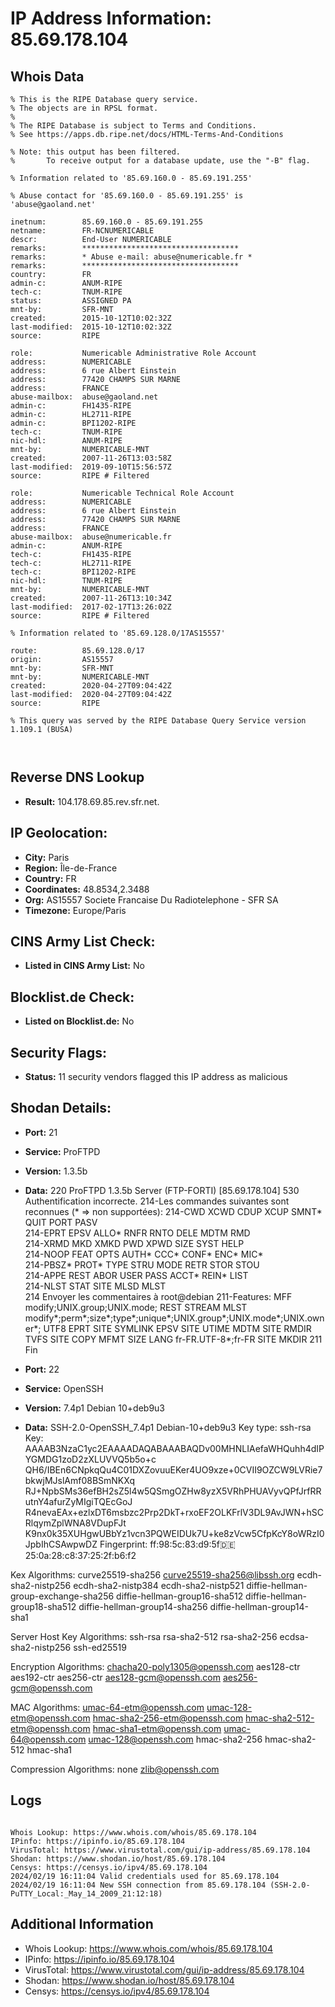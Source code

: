 # IP Address Information: 85.69.178.104

## Whois Data
```
% This is the RIPE Database query service.
% The objects are in RPSL format.
%
% The RIPE Database is subject to Terms and Conditions.
% See https://apps.db.ripe.net/docs/HTML-Terms-And-Conditions

% Note: this output has been filtered.
%       To receive output for a database update, use the "-B" flag.

% Information related to '85.69.160.0 - 85.69.191.255'

% Abuse contact for '85.69.160.0 - 85.69.191.255' is 'abuse@gaoland.net'

inetnum:        85.69.160.0 - 85.69.191.255
netname:        FR-NCNUMERICABLE
descr:          End-User NUMERICABLE
remarks:        ***********************************
remarks:        * Abuse e-mail: abuse@numericable.fr *
remarks:        ***********************************
country:        FR
admin-c:        ANUM-RIPE
tech-c:         TNUM-RIPE
status:         ASSIGNED PA
mnt-by:         SFR-MNT
created:        2015-10-12T10:02:32Z
last-modified:  2015-10-12T10:02:32Z
source:         RIPE

role:           Numericable Administrative Role Account
address:        NUMERICABLE
address:        6 rue Albert Einstein
address:        77420 CHAMPS SUR MARNE
address:        FRANCE
abuse-mailbox:  abuse@gaoland.net
admin-c:        FH1435-RIPE
admin-c:        HL2711-RIPE
admin-c:        BPI1202-RIPE
tech-c:         TNUM-RIPE
nic-hdl:        ANUM-RIPE
mnt-by:         NUMERICABLE-MNT
created:        2007-11-26T13:03:58Z
last-modified:  2019-09-10T15:56:57Z
source:         RIPE # Filtered

role:           Numericable Technical Role Account
address:        NUMERICABLE
address:        6 rue Albert Einstein
address:        77420 CHAMPS SUR MARNE
address:        FRANCE
abuse-mailbox:  abuse@numericable.fr
admin-c:        ANUM-RIPE
tech-c:         FH1435-RIPE
tech-c:         HL2711-RIPE
tech-c:         BPI1202-RIPE
nic-hdl:        TNUM-RIPE
mnt-by:         NUMERICABLE-MNT
created:        2007-11-26T13:10:34Z
last-modified:  2017-02-17T13:26:02Z
source:         RIPE # Filtered

% Information related to '85.69.128.0/17AS15557'

route:          85.69.128.0/17
origin:         AS15557
mnt-by:         SFR-MNT
mnt-by:         NUMERICABLE-MNT
created:        2020-04-27T09:04:42Z
last-modified:  2020-04-27T09:04:42Z
source:         RIPE

% This query was served by the RIPE Database Query Service version 1.109.1 (BUSA)



```
## Reverse DNS Lookup
- **Result:** 104.178.69.85.rev.sfr.net.

## IP Geolocation:
- **City:** Paris
- **Region:** Île-de-France
- **Country:** FR
- **Coordinates:** 48.8534,2.3488
- **Org:** AS15557 Societe Francaise Du Radiotelephone - SFR SA
- **Timezone:** Europe/Paris

## CINS Army List Check:
- **Listed in CINS Army List:** 
No

## Blocklist.de Check:
- **Listed on Blocklist.de:** 
No

## Security Flags:
- **Status:** 11 security vendors flagged this IP address as malicious

## Shodan Details:
- **Port:** 21
- **Service:** ProFTPD
- **Version:** 1.3.5b
- **Data:** 220 ProFTPD 1.3.5b Server (FTP-FORTI) [85.69.178.104]
530 Authentification incorrecte.
214-Les commandes suivantes sont reconnues (* => non supportées):
214-CWD     XCWD    CDUP    XCUP    SMNT*   QUIT    PORT    PASV    
214-EPRT    EPSV    ALLO*   RNFR    RNTO    DELE    MDTM    RMD     
214-XRMD    MKD     XMKD    PWD     XPWD    SIZE    SYST    HELP    
214-NOOP    FEAT    OPTS    AUTH*   CCC*    CONF*   ENC*    MIC*    
214-PBSZ*   PROT*   TYPE    STRU    MODE    RETR    STOR    STOU    
214-APPE    REST    ABOR    USER    PASS    ACCT*   REIN*   LIST    
214-NLST    STAT    SITE    MLSD    MLST    
214 Envoyer les commentaires à root@debian
211-Features:
 MFF modify;UNIX.group;UNIX.mode;
 REST STREAM
 MLST modify*;perm*;size*;type*;unique*;UNIX.group*;UNIX.mode*;UNIX.owner*;
 UTF8
 EPRT
 SITE SYMLINK
 EPSV
 SITE UTIME
 MDTM
 SITE RMDIR
 TVFS
 SITE COPY
 MFMT
 SIZE
 LANG fr-FR.UTF-8*;fr-FR
 SITE MKDIR
211 Fin


- **Port:** 22
- **Service:** OpenSSH
- **Version:** 7.4p1 Debian 10+deb9u3
- **Data:** SSH-2.0-OpenSSH_7.4p1 Debian-10+deb9u3
Key type: ssh-rsa
Key: AAAAB3NzaC1yc2EAAAADAQABAAABAQDv00MHNLIAefaWHQuhh4dIPYGMDG1zoD2zXLUVVQ5b5o+c
QH6/IBEn6CNpkqQu4C01DXZovuuEKer4UO9xze+0CVII9OZCW9LVRie7bkwjMJslAmf08BSmNKXq
RJ+NpbSMs36efBH2sZ5l4w5QSmgOZHw8yzX5VRhPHUAVyvQPfJrfRRutnY4afurZyMIgiTQEcGoJ
R4nevaEAx+ezlxDT6msbzc2Prp2DkT+rxoEF2OLKFrlV3DL9AvJWN+hSCRlqymZplWNA8VDupFJt
K9nx0k35XUHgwUBbYz1vcn3PQWEIDUk7U+ke8zVcw5CfpKcY8oWRzI0JpbIhCSAwpwDZ
Fingerprint: ff:98:5c:83:d9:5f:de:25:0a:28:c8:37:25:2f:b6:f2

Kex Algorithms:
	curve25519-sha256
	curve25519-sha256@libssh.org
	ecdh-sha2-nistp256
	ecdh-sha2-nistp384
	ecdh-sha2-nistp521
	diffie-hellman-group-exchange-sha256
	diffie-hellman-group16-sha512
	diffie-hellman-group18-sha512
	diffie-hellman-group14-sha256
	diffie-hellman-group14-sha1

Server Host Key Algorithms:
	ssh-rsa
	rsa-sha2-512
	rsa-sha2-256
	ecdsa-sha2-nistp256
	ssh-ed25519

Encryption Algorithms:
	chacha20-poly1305@openssh.com
	aes128-ctr
	aes192-ctr
	aes256-ctr
	aes128-gcm@openssh.com
	aes256-gcm@openssh.com

MAC Algorithms:
	umac-64-etm@openssh.com
	umac-128-etm@openssh.com
	hmac-sha2-256-etm@openssh.com
	hmac-sha2-512-etm@openssh.com
	hmac-sha1-etm@openssh.com
	umac-64@openssh.com
	umac-128@openssh.com
	hmac-sha2-256
	hmac-sha2-512
	hmac-sha1

Compression Algorithms:
	none
	zlib@openssh.com


## Logs
```

Whois Lookup: https://www.whois.com/whois/85.69.178.104
IPinfo: https://ipinfo.io/85.69.178.104
VirusTotal: https://www.virustotal.com/gui/ip-address/85.69.178.104
Shodan: https://www.shodan.io/host/85.69.178.104
Censys: https://censys.io/ipv4/85.69.178.104
2024/02/19 16:11:04 Valid credentials used for 85.69.178.104
2024/02/19 16:11:04 New SSH connection from 85.69.178.104 (SSH-2.0-PuTTY_Local:_May_14_2009_21:12:18)

```
## Additional Information
- Whois Lookup: https://www.whois.com/whois/85.69.178.104
- IPinfo: https://ipinfo.io/85.69.178.104
- VirusTotal: https://www.virustotal.com/gui/ip-address/85.69.178.104
- Shodan: https://www.shodan.io/host/85.69.178.104
- Censys: https://censys.io/ipv4/85.69.178.104

